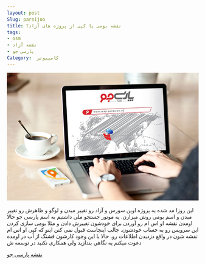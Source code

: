 ```yaml
---
layout: post
Slug: parsijoo
title: نقشه بومی یا کپی از پروژه های آزاد؟
tags:
- osm 
- نقشه آزاد 
- پارسی جو
Category:  کامپیوتر 
---
```



<p align="center"><img src="/images/post/parsijoo.jpg" alt="نقشه پارسی جو"  /></p>


 این روزا مد شده یه پروژه اوپن سورس و آزاد رو تغییر میدن و لوگو و ظاهرش رو تغییر میدن و اسم بومی روش میزارن.
یه موتور جستجو ملی داشتیم به اسم پارسی جو حالا اومدن نقشه او اس ام رو آوردن برای خودشون تغییرش دادن و مثلا بومی سازی کردن این سرویس رو به حساب خودشون.
جالب اینجاست قبول نمی کنن اینو که کپی او اس ام نقشه شون در واقع دزدیدن اطلاعات رو.
حالا با این وجود کارشون قشنگ از آب در اومده دعوت میکنم یه نگاهی بندازید ولی همکاری نکنید در توسعه ش 

[نقشه پارسی جو](map.parsijoo.ir)
